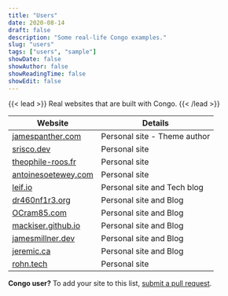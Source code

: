 ```yaml
---
title: "Users"
date: 2020-08-14
draft: false
description: "Some real-life Congo examples."
slug: "users"
tags: ["users", "sample"]
showDate: false
showAuthor: false
showReadingTime: false
showEdit: false
---
```


{{< lead >}}
Real websites that are built with Congo.
{{< /lead >}}

| Website                                             | Details                      |
| --------------------------------------------------- | ---------------------------- |
| [jamespanther.com](https://jamespanther.com)        | Personal site - Theme author |
| [srisco.dev](https://srisco.dev)                    | Personal site                |
| [theophile-roos.fr](https://theophile-roos.fr)      | Personal site                |
| [antoinesoetewey.com](https://antoinesoetewey.com/) | Personal site                |
| [leif.io](https://leif.io/)                         | Personal site and Tech blog  |
| [dr460nf1r3.org](https://dr460nf1r3.org/)           | Personal site and Blog       |
| [OCram85.com](https://ocram85.com)                  | Personal site and Blog       |
| [mackiser.github.io](https://mackiser.github.io)    | Personal site and Blog       |
| [jamesmillner.dev](https://jamesmillner.dev)        | Personal site and Blog       |
| [jeremic.ca](https://jeremic.ca)                    | Personal site and Blog       |
| [rohn.tech](https://rohn.tech)                      | Personal site                |

**Congo user?** To add your site to this list, [submit a pull request](https://github.com/jpanther/congo/blob/dev/exampleSite/content/users.md).
